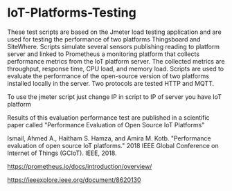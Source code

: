 # IoT-Platforms-Testing


These test scripts are based on the Jmeter load testing application and are used for testing the performance of two platforms Thingsboard and SiteWhere. Scripts simulate several sensors publishing reading to platform server and linked to Prometheus a monitoring platform that collects performance metrics from the IoT platform server. The collected metrics are throughput, response time, CPU load, and memory load. Scripts are used to evaluate the performance of the open-source version of two platforms installed locally in the server. Two protocols are tested HTTP and MQTT.

To use the jmeter script just change IP in script to IP of server you have IoT platform

Results of this evaluation performance test are published in a scientific paper called "Performance Evaluation of Open Source IoT Platforms"

Ismail, Ahmed A., Haitham S. Hamza, and Amira M. Kotb. "Performance evaluation of open source IoT platforms." 2018 IEEE Global Conference on Internet of Things (GCIoT). IEEE, 2018.

https://prometheus.io/docs/introduction/overview/

https://ieeexplore.ieee.org/document/8620130
